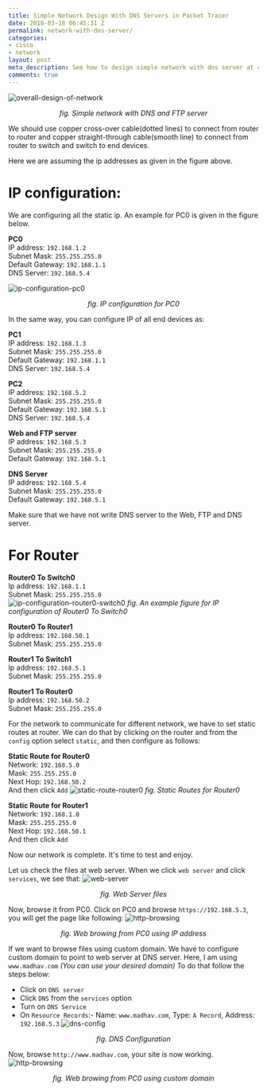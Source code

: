 ```yaml
---
title: Simple Network Design With DNS Servers in Packet Tracer
date: 2018-03-18 06:45:31 Z
permalink: network-with-dns-server/
categories:
- cisco
- network
layout: post
meta_description: See how to design simple network with dns server at cisco packet tracer
comments: true
---
```


![overall-design-of-network](../assets/images/cisco-network/1_overall_design.png)
<p align="center"><i>fig. Simple network with DNS and FTP server</i></p>

<p>We should use copper cross-over cable(dotted lines) to connect from router to router and copper straight-through cable(smooth line) to connect from router to switch and switch to end devices.</p>

<p>Here we are assuming the ip addresses as given in the figure above.</p>

# IP configuration:
We are configuring all the static ip. An example for PC0 is given in the figure below.

**PC0**<br>
IP address: `192.168.1.2` <br>
Subnet Mask: `255.255.255.0` <br>
Default Gateway: `192.168.1.1` <br>
DNS Server: `192.168.5.4`

![ip-configuration-pc0](../assets/images/cisco-network/2_com0_ip_configuration.png)
<p align="center"><i>fig. IP configuration for PC0</i></p>

In the same way, you can configure IP of all end devices as:

**PC1**<br>
IP address: `192.168.1.3` <br>
Subnet Mask: `255.255.255.0` <br>
Default Gateway: `192.168.1.1` <br>
DNS Server: `192.168.5.4`

**PC2**<br>
IP address: `192.168.5.2` <br>
Subnet Mask: `255.255.255.0` <br>
Default Gateway: `192.168.5.1` <br>
DNS Server: `192.168.5.4`

**Web and FTP server**<br>
IP address: `192.168.5.3` <br>
Subnet Mask: `255.255.255.0` <br>
Default Gateway: `192.168.5.1` <br>

**DNS Server**<br>
IP address: `192.168.5.4` <br>
Subnet Mask: `255.255.255.0` <br>
Default Gateway: `192.168.5.1` <br>

<p>Make sure that we have not write DNS server to the Web, FTP and DNS server.</p>

# For Router

**Router0 To Switch0**<br>
Ip address: `192.168.1.1` <br>
Subnet Mask: `255.255.255.0`<br>
![ip-configuration-router0-switch0](../assets/images/cisco-network/3_router0_to_computer_ip.png)
*fig. An example figure for IP configuration of Router0 To Switch0*

**Router0 To Router1**<br>
Ip address: `192.168.50.1` <br>
Subnet Mask: `255.255.255.0`

**Router1 To Switch1**<br>
Ip address: `192.168.5.1` <br>
Subnet Mask: `255.255.255.0`

**Router1 To Router0**<br>
Ip address: `192.168.50.2` <br>
Subnet Mask: `255.255.255.0`

For the network to communicate for different network, we have to set static routes at router. We can do that by clicking on the router and from the `config` option select `static`, and then configure as follows:

**Static Route for Router0**<br>
Network: `192.168.5.0`<br>
Mask: `255.255.255.0`<br>
Next Hop: `192.168.50.2`<br>
And then click `Add`
![static-route-router0](../assets/images/cisco-network/5_static_routes_router0.png)
*fig. Static Routes for Router0*

**Static Route for Router1** <br>
Network: `192.168.1.0`<br>
Mask: `255.255.255.0`<br>
Next Hop: `192.168.50.1`<br>
And then click `Add`

Now our network is complete. It's time to test and enjoy.

Let us check the files at web server. When we click `web server` and click `services`, we see that:
![web-server](../assets/images/cisco-network/10_web_server_files.png)
<p align="center"><i>fig. Web Server files</i></p>

Now, browse it from PC0. Click on PC0 and browse `https://192.168.5.3`, you will get the page like following:
![http-browsing](../assets/images/cisco-network/15_browing_http_ip.png)
<p align="center"><i>fig. Web browing from PC0 using IP address</i></p>

If we want to browse files using custom domain. We have to configure custom domain to point to web server at DNS server. Here, I am using `www.madhav.com` *(You can use your desired domain)*
To do that follow the steps below:
* Click on `DNS server`
* Click `DNS` from the `services` option
* Turn on `DNS Service`
* On `Resource Records`:- Name: `www.madhav.com`, Type: `A Record`, Address: `192.168.5.3`
![dns-config](../assets/images/cisco-network/13_dns_configuration.png)
<p align="center"><i>fig. DNS Configuration</i></p>

Now, browse `http://www.madhav.com`, your site is now working.
![http-browsing](../assets/images/cisco-network/16_browing_http_dns_frm_pc0.png)
<p align="center"><i>fig. Web browing from PC0 using custom domain</i></p>
